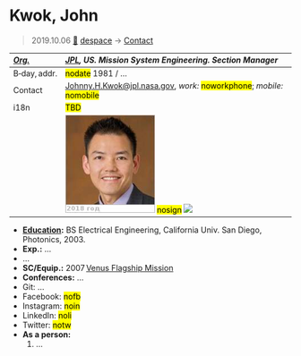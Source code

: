 # Kwok, John
> 2019.10.06 [🚀](../index/index.md) [despace](index.md) → [Contact](contact.md)

|*[Org.](contact.md)*|*[JPL](zz_jpl.md), US. Mission System Engineering. Section Manager*|
|:--|:--|
|B‑day, addr.|<mark>nodate</mark> 1981  / …|
|Contact|<Johnny.H.Kwok@jpl.nasa.gov>, *work:* <mark>noworkphone</mark>; *mobile:* <mark>nomobile</mark>|
|i18n|<mark>TBD</mark>|
||[![](f/contact/k/kwok1_photo_thumb.jpg)](f/contact/k/kwok1_photo.jpg) <mark>nosign</mark> [![](f/contact//1_sign_thumb.jpg)](f/contact//1_sign.png)|

   - **[Education](edu.md):** BS Electrical Engineering, California Univ. San Diego, Photonics, 2003.
   - **Exp.:** …
   - …
   - **SC/Equip.:** 2007 [Venus Flagship Mission](venus_flagship_mission.md)
   - **Conferences:** …
   - Git: …
   - Facebook: <mark>nofb</mark>
   - Instagram: <mark>noin</mark>
   - LinkedIn: <mark>noli</mark>
   - Twitter: <mark>notw</mark>
   - **As a person:**
      1. …

